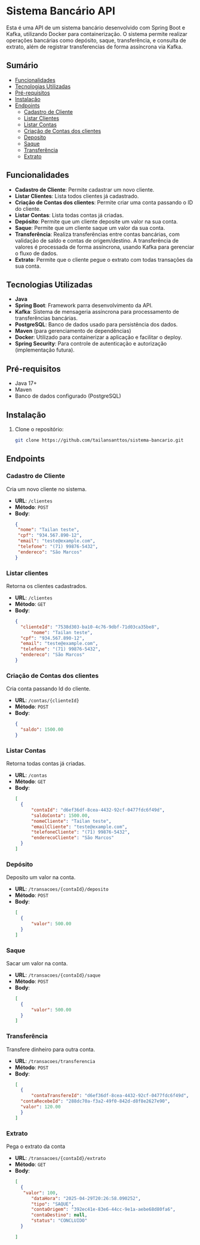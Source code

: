 # Sistema Bancário API

Esta é uma API de um sistema bancário desenvolvido com Spring Boot e Kafka, utilizando Docker para containerização. O sistema permite realizar operações bancárias como depósito, saque, transferência, e consulta de extrato, além de registrar transferencias de forma assíncrona via Kafka.

## Sumário
- [Funcionalidades](#funcionalidades)
- [Tecnologias Utilizadas](#tecnologias-utilizadas)
- [Pré-requisitos](#pré-requisitos)
- [Instalação](#instalação)
- [Endpoints](#endpoints)
  - [Cadastro de Cliente](#cadastro-de-cliente)
  - [Listar Clientes](#listar-clientes)
  - [Listar Contas](#listar-contas)
  - [Criação de Contas dos clientes](#criação-de-contas)
  - [Deposito](#deposito-conta)
  - [Saque](#saque-conta)
  - [Transferência](#transferencia-conta)
  - [Extrato](#extrato-da-conta)
 
 ## Funcionalidades
- **Cadastro de Cliente**: Permite cadastrar um novo cliente.
- **Listar Clientes**: Lista todos clientes já cadastrado.
- **Criação de Contas dos clientes**: Permite criar uma conta passando o ID do cliente.
- **Listar Contas**: Lista todas contas já criadas.
- **Depósito**: Permite que um cliente deposite um valor na sua conta.
- **Saque**: Permite que um cliente saque um valor da sua conta.
- **Transferência**: Realiza transferências entre contas bancárias, com validação de saldo e contas de origem/destino. A transferência de valores é processada de forma assíncrona, usando Kafka para gerenciar o fluxo de dados.
- **Extrato**: Permite que o cliente pegue o extrato com todas transações da sua conta. 

## Tecnologias Utilizadas
- **Java**
- **Spring Boot**: Framework parra desenvolvimento da API.
- **Kafka**: Sistema de mensageria assíncrona para processamento de transferências bancárias.
- **PostgreSQL**: Banco de dados usado para persistência dos dados.
- **Maven** (para gerenciamento de dependências)
- **Docker**: Utilizado para containerizar a aplicação e facilitar o deploy.
- **Spring Security**:  Para controle de autenticação e autorização (implementação futura).

## Pré-requisitos
- Java 17+ 
- Maven
- Banco de dados configurado (PostgreSQL)

## Instalação
1. Clone o repositório:
   ```bash
   git clone https://github.com/tailansanttos/sistema-bancario.git

  ## Endpoints

### Cadastro de Cliente
Cria um novo cliente no sistema.

- **URL**: `/clientes`
- **Método**: `POST`
- **Body**:
  ```json
  {
   "nome": "Tailan teste",
   "cpf": "934.567.890-12",
   "email": "teste@example.com",
   "telefone": "(71) 99876-5432",
   "endereco": "São Marcos"
  }

### Listar clientes
Retorna os clientes cadastrados.

- **URL**: `/clientes`
- **Método**: `GET`
- **Body**:
  ```json
  {
    "clienteId": "7538d303-ba10-4c76-9dbf-71d03ca35be8",
		"nome": "Tailan teste",
    "cpf": "934.567.890-12",
    "email": "teste@example.com",
    "telefone": "(71) 99876-5432",
    "endereco": "São Marcos"
  }

### Criação de Contas dos clientes
Cria conta passando Id do cliente.

- **URL**: `/contas/{clienteId}`
- **Método**: `POST`
- **Body**:
  ```json
  {
	"saldo": 1500.00
  }


### Listar Contas
Retorna todas contas já criadas.

- **URL**: `/contas`
- **Método**: `GET`
- **Body**:
  ```json
  [
	{
		"contaId": "d6ef36df-8cea-4432-92cf-0477fdc6f49d",
		"saldoConta": 1500.00,
		"nomeCliente": "Tailan teste",
		"emailCliente": "teste@example.com",
		"telefoneCliente": "(71) 99876-5432",
		"enderecoCliente": "São Marcos"
	}
  ]
  
### Depósito
Deposito um valor na conta.

- **URL**: `/transacoes/{contaId}/deposito`
- **Método**: `POST`
- **Body**:
  ```json
  [
	{
		"valor": 500.00
	}
  ]

### Saque
Sacar um valor na conta.

- **URL**: `/transacoes/{contaId}/saque`
- **Método**: `POST`
- **Body**:
  ```json
  [
	{
		"valor": 500.00
	}
  ]

### Transferência
Transfere dinheiro para outra conta.

- **URL**: `/transacoes/transferencia`
- **Método**: `POST`
- **Body**:
  ```json
  [
	{
		"contaTransfereId": "d6ef36df-8cea-4432-92cf-0477fdc6f49d",
    "contaRecebeId": "288dc70a-f3a2-49f0-842d-d8f8e2627e90",
    "valor": 120.00
	}
  ]

### Extrato
Pega o extrato da conta

- **URL**: `/transacoes/{contaId}/extrato`
- **Método**: `GET`
- **Body**:
  ```json
  [
	{
	 "valor": 100,
		"dataHora": "2025-04-29T20:26:58.090252",
		"tipo": "SAQUE",
		"contaOrigem": "392ec41e-83e6-44cc-9e1a-aebe68d80fa6",
		"contaDestino": null,
		"status": "CONCLUIDO"
	}

  ]


